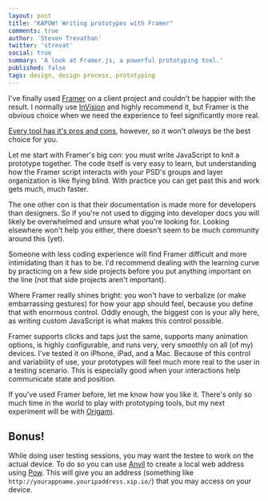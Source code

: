 ```yaml
---
layout: post
title: "KAPOW! Writing prototypes with Framer"
comments: true
author: 'Steven Trevathan'
twitter: 'strevat'
social: true
summary: 'A look at Framer.js, a powerful prototyping tool.'
published: false
tags: design, design process, prototyping
---
```


I've finally used [Framer](http://framerjs.com/) on a client project and couldn't be happier with the result. I normally use [InVision](http://www.invisionapp.com/) and highly recommend it, but Framer is the obvious choice when we need the experience to feel significantly more real.

[Every tool has it's pros and cons](http://www.cooper.com/journal/2013/07/designers-toolkit-proto-testing-for-prototypes), however, so it won't *always* be the best choice for you.

Let me start with Framer's big con: you must write JavaScript to knit a prototype together. The code itself is very easy to learn, but understanding how the Framer script interacts with your PSD's groups and layer organization is like flying blind. With practice you can get past this and work gets much, much faster.

The one other con is that their documentation is made more for developers than designers. So if you're not used to digging into developer docs you will likely be overwhelmed and unsure what you're looking for. Looking elsewhere won't help you either, there doesn't seem to be much community around this (yet).

Someone with less coding experience will find Framer difficult and more intimidating than it has to be. I'd recommend dealing with the learning curve by practicing on a few side projects before you put anything important on the line (not that side projects aren't important).

Where Framer really shines bright: you won't have to verbalize (or make embarrassing gestures) for how your app should feel, because you define that with enormous control. Oddly enough, the biggest con is your ally here, as writing custom JavaScript is what makes this control possible.

Framer supports clicks and taps just the same, supports many animation options, is highly configurable, and runs very, very smoothly on all (of my) devices. I've tested it on iPhone, iPad, and a Mac. Because of this control and variability of use, your prototypes will feel much more real to the user in a testing scenario. This is especially good when your interactions help communicate state and position.

If you've used Framer before, let me know how you like it. There's only so much time in the world to play with prototyping tools, but my next experiment will be with [Origami](http://facebook.github.io/origami/).

## Bonus!
While doing user testing sessions, you may want the testee to work on the actual device. To do so you can use [Anvil](http://anvilformac.com/) to create a local web address using [Pow](http://pow.cx/). This will give you an address (something like `http://yourappname.youripaddress.xip.io/`) that you may access on your device.
